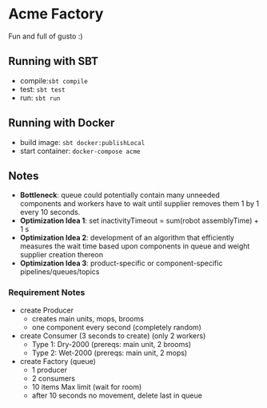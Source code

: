 # Acme Factory

Fun and full of gusto :)

## Running with SBT

* compile:`sbt compile`
* test: `sbt test`
* run: `sbt run`

## Running with Docker
* build image: `sbt docker:publishLocal`
* start container: `docker-compose acme`

## Notes
* **Bottleneck**: queue could potentially contain many unneeded components and workers have to wait until supplier removes them 1 by 1 every 10 seconds.
* **Optimization Idea 1**: set inactivityTimeout = sum(robot assemblyTime) + 1 s
* **Optimization Idea 2**: development of an algorithm that efficiently measures the wait time based upon components in queue and weight supplier creation thereon
* **Optimization Idea 3**: product-specific or component-specific pipelines/queues/topics
### Requirement Notes
* create Producer
  - creates main units, mops, brooms
  - one component every second (completely random)
* create Consumer (3 seconds to create) (only 2 workers)
  - Type 1: Dry-2000 (prereqs: main unit, 2 brooms)
  - Type 2: Wet-2000 (prereqs: main unit, 2 mops)
* create Factory (queue)
  - 1 producer
  - 2 consumers
  - 10 items Max limit (wait for room)
  - after 10 seconds no movement, delete last in queue

